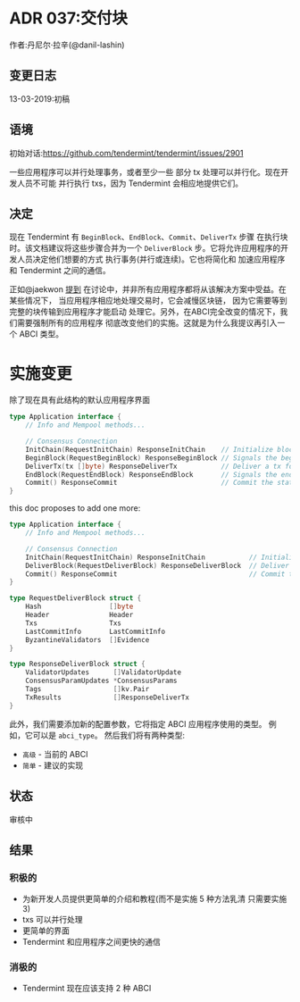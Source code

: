 # ADR 037:交付块

作者:丹尼尔·拉辛(@danil-lashin)

## 变更日志

13-03-2019:初稿

## 语境

初始对话:https://github.com/tendermint/tendermint/issues/2901

一些应用程序可以并行处理事务，或者至少一些
部分 tx 处理可以并行化。现在开发人员不可能
并行执行 txs，因为 Tendermint 会相应地提供它们。

## 决定

现在 Tendermint 有 `BeginBlock`、`EndBlock`、`Commit`、`DeliverTx` 步骤
在执行块时。该文档建议将这些步骤合并为一个 `DeliverBlock`
步。它将允许应用程序的开发人员决定他们想要的方式
执行事务(并行或连续)。它也将简化和
加速应用程序和 Tendermint 之间的通信。

正如@jaekwon [提到](https://github.com/tendermint/tendermint/issues/2901#issuecomment-477746128)
在讨论中，并非所有应用程序都将从该解决方案中受益。在某些情况下，
当应用程序相应地处理交易时，它会减慢区块链，
因为它需要等到完整的块传输到应用程序才能启动
处理它。另外，在ABCI完全改变的情况下，我们需要强制所有的应用程序
彻底改变他们的实施。这就是为什么我提议再引入一个 ABCI
类型。

# 实施变更

除了现在具有此结构的默认应用程序界面

```go
type Application interface {
    // Info and Mempool methods...

    // Consensus Connection
    InitChain(RequestInitChain) ResponseInitChain    // Initialize blockchain with validators and other info from TendermintCore
    BeginBlock(RequestBeginBlock) ResponseBeginBlock // Signals the beginning of a block
    DeliverTx(tx []byte) ResponseDeliverTx           // Deliver a tx for full processing
    EndBlock(RequestEndBlock) ResponseEndBlock       // Signals the end of a block, returns changes to the validator set
    Commit() ResponseCommit                          // Commit the state and return the application Merkle root hash
}
```

this doc proposes to add one more:

```go
type Application interface {
    // Info and Mempool methods...

    // Consensus Connection
    InitChain(RequestInitChain) ResponseInitChain           // Initialize blockchain with validators and other info from TendermintCore
    DeliverBlock(RequestDeliverBlock) ResponseDeliverBlock  // Deliver full block
    Commit() ResponseCommit                                 // Commit the state and return the application Merkle root hash
}

type RequestDeliverBlock struct {
    Hash                 []byte
    Header               Header
    Txs                  Txs
    LastCommitInfo       LastCommitInfo
    ByzantineValidators  []Evidence
}

type ResponseDeliverBlock struct {
    ValidatorUpdates      []ValidatorUpdate
    ConsensusParamUpdates *ConsensusParams
    Tags                  []kv.Pair
    TxResults             []ResponseDeliverTx
}

```

此外，我们需要添加新的配置参数，它将指定 ABCI 应用程序使用的类型。
例如，它可以是 `abci_type`。 然后我们将有两种类型:
- `高级` - 当前的 ABCI
- `简单` - 建议的实现

## 状态

审核中

## 结果

### 积极的

- 为新开发人员提供更简单的介绍和教程(而不是实施 5 种方法乳清
只需要实施 3)
- txs 可以并行处理
- 更简单的界面
- Tendermint 和应用程序之间更快的通信

### 消极的

- Tendermint 现在应该支持 2 种 ABCI
